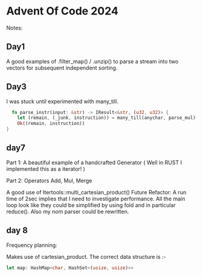 # Advent Of Code 2024

Notes:

## Day1

  A good examples of .filter_map() / .unzip() to parse a stream into two vectors for subsequent independent sorting.

## Day3

  I was stuck until experimented with many_till.

```rust
  fn parse_instr(input: &str) -> IResult<&str, (u32, u32)> {
    let (remain, (_junk, instruction)) = many_till(anychar, parse_mul)(input)?;
    Ok((remain, instruction))
}
```

## day7

  Part 1:
  A beautiful example of a handcrafted Generator
  ( Well in RUST I implemented this as a iterator! )

  Part 2:
  Operators Add, Mul, Merge

  A good use of Itertools::multi_cartesian_product()
  Future Refactor:
    A run time of 2sec implies that I need to investigate performance.
    All the main loop look like they could be simplified by
    using fold and in particular reduce().
    Also my nom parser could be rewritten.

## day 8

  Frequency planning:

  Makes use of cartesian_product.
  The correct data structure is :-

  ```rust
  let map: HashMap<char, HashSet<(usize, usize)>>
  ```

